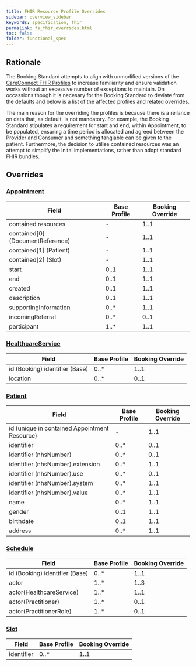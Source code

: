 ```yaml
---
title: FHIR Resource Profile Overrides
sidebar: overview_sidebar
keywords: specification, fhir
permalink: fs_fhir_overrides.html
toc: false
folder: functional_spec
---
```

## Rationale 
The Booking Standard attempts to align with unmodified versions of the <a href="https://fhir.hl7.org.uk/StructureDefinition" target="_blank">CareConnect FHIR Profiles</a> to increase familiarity and ensure validation works without an excessive number of exceptions to maintain. On occassions though it is necesary for the Booking Standard to deviate from the defaults and below is a list of the affected profiles and related overrides. 

The main reason for the overriding the profiles is because there is a reilance on data that, as default, is not mandatory. For example, the Booking Standard stipulates a requirement for start and end, within Appointment, to be populated, ensuring a time period is allocated and agreed between the Provider and Consumer and something tangiable can be given to the patient. Furthermore, the decision to utilise contained resources was an attempt to simplify the inital implementations, rather than adopt standard FHIR bundles. 

## Overrides 
### <a href="https://fhir.hl7.org.uk/STU3/StructureDefinition/CareConnect-Appointment-1" target="_blank">Appointment</a>

|Field|Base Profile|Booking Override|
|-----|----|----------------|
|contained resources|-|1..1|
|contained[0] (DocumentReference)|-|1..1|
|contained[1] (Patient)|-|1..1|
|contained[2] (Slot)|-|1..1|
|start|0..1|1..1|
|end|0..1|1..1|
|created|0..1|1..1|
|description|0..1|1..1|
|supportingInformation|0..\*|1..1|
|incomingReferral|0..\*|0..1|
|participant|1..\*|1..1|

### <a href="https://fhir.hl7.org.uk/STU3/StructureDefinition/CareConnect-HealthcareService-1" target="_blank">HealthcareService</a>

|Field|Base Profile|Booking Override|
|-----|----|----------------|
|id (Booking) identifier (Base)|0..\*|1..1|
|location|0..\*|0..1|

### <a href="https://fhir.hl7.org.uk/STU3/StructureDefinition/CareConnect-Patient-1" target="_blank">Patient</a>

|Field|Base Profile|Booking Override|
|-----|----|----------------|
|id (unique in contained Appointment Resource)|-|1..1|
|identifier|0..\*|0..1|
|identifier (nhsNumber)|0..\*|0..1|
|identifier (nhsNumber).extension|0..\*|1..1|
|identifier (nhsNumber).use|0..\*|0..1|
|identifier (nhsNumber).system|0..\*|1..1|
|identifier (nhsNumber).value|0..\*|1..1|
|name|0..\*|1..1|
|gender|0..1|1..1|
|birthdate|0..1|1..1|
|address|0..\*|1..1|


### <a href="https://fhir.hl7.org.uk/STU3/StructureDefinition/CareConnect-Schedule-1" target="_blank">Schedule</a>

|Field|Base Profile|Booking Override|
|-----|----|----------------|
|id (Booking) identifier (Base)|0..\*|1..1|
|actor|1..\*|1..3|
|actor(HealthcareService)|1..\*|1..1|
|actor(Practitioner)|1..\*|0..1|
|actor(PractitionerRole)|1..\*|0..1|


### <a href="https://fhir.hl7.org.uk/STU3/StructureDefinition/CareConnect-Slot-1" target="_blank">Slot</a>

|Field|Base Profile|Booking Override|
|-----|----|----------------|
|identifier|0..\*|1..1|
